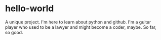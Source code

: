 # hello-world
A unique project.
I'm here to learn about python and github. I'm a guitar player who used to be a lawyer and might become a coder, maybe.
So far, so good.
